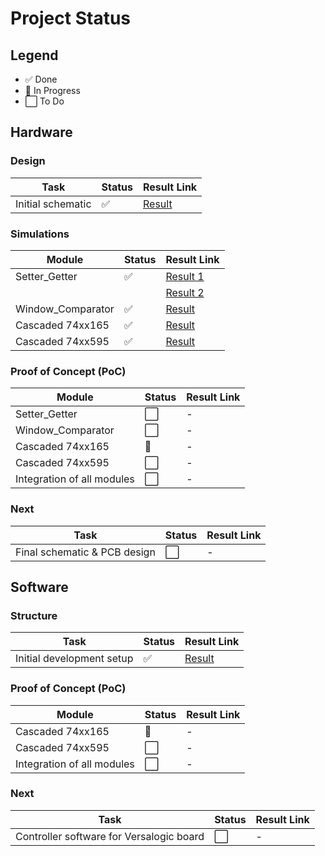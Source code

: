 # Project Status

## Legend
- ✅ Done  
- 🔄 In Progress  
- ⬜ To Do  

## Hardware

### Design
| Task              | Status | Result Link |
|-------------------|--------|-------------|
| Initial schematic | ✅     | [Result](https://github.com/Pynckels/versalogic_board_tester/tree/main/hardware/design) |

### Simulations
| Module            | Status | Result Link |
|-------------------|--------|-------------|
| Setter_Getter     | ✅     | [Result 1](https://github.com/Pynckels/versalogic_board_tester/blob/main/hardware/simulations/Setter_Getter/result/Setter_Getter_Board-to-Controller.png) |
|                   |        | [Result 2](https://github.com/Pynckels/versalogic_board_tester/blob/main/hardware/simulations/Setter_Getter/result/Setter_Getter_Controller-to-Board.png) |
| Window_Comparator | ✅     | [Result](https://github.com/Pynckels/versalogic_board_tester/blob/main/hardware/simulations/Window_Comparator/result/Window_Comparator.png) |
| Cascaded 74xx165  | ✅     | [Result](https://github.com/Pynckels/versalogic_board_tester/blob/main/hardware/simulations/Cascaded_74xx165/result/tb_cascaded_74xx165.png) |
| Cascaded 74xx595  | ✅     | [Result](https://github.com/Pynckels/versalogic_board_tester/blob/main/hardware/simulations/Cascaded_74xx595/result/tb_cascaded_74xx595.png) |

### Proof of Concept (PoC)
| Module                   | Status | Result Link |
|---------------------------|--------|-------------|
| Setter_Getter             | ⬜     | - |
| Window_Comparator         | ⬜     | - |
| Cascaded 74xx165          | 🔄     | - |
| Cascaded 74xx595          | ⬜     | - |
| Integration of all modules| ⬜     | - |

### Next
| Task                       | Status | Result Link |
|----------------------------|--------|-------------|
| Final schematic & PCB design | ⬜   | - |

## Software

### Structure
| Task                        | Status | Result Link |
|-----------------------------|--------|-------------|
| Initial development setup   | ✅     | [Result](https://github.com/Pynckels/versalogic_board_tester/tree/main/software) |

### Proof of Concept (PoC)
| Module                   | Status | Result Link |
|---------------------------|--------|-------------|
| Cascaded 74xx165          | 🔄     | - |
| Cascaded 74xx595          | ⬜     | - |
| Integration of all modules| ⬜     | - |

### Next
| Task                                  | Status | Result Link |
|---------------------------------------|--------|-------------|
| Controller software for Versalogic board | ⬜   | - |

